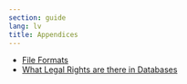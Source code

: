 ```yaml
---
section: guide
lang: lv
title: Appendices
---
```


-   [File Formats](file-formats.html)
-   [What Legal Rights are there in Databases](what-legal-ip-rights-are-there-in-databases.html)